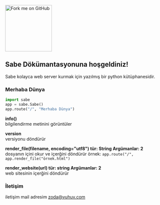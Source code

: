 <a href="https://github.com/you"><img loading="lazy" width="149" height="149" src="https://github.blog/wp-content/uploads/2008/12/forkme_left_red_aa0000.png?resize=149%2C149" class="attachment-full size-full" alt="Fork me on GitHub" data-recalc-dims="1"></a>
## Sabe Dökümantasyonuna hoşgeldiniz!

Sabe kolayca web server kurmak için yazılmış bir python kütüphanesidir.


### Merhaba Dünya

```py
import sabe
app = sabe.Sabe()
app.route("/", "Merhaba Dünya")
```
**info()**<br>
bilgilendirme metinini görüntüler<br>

**version**<br>
versiyonu döndürür<br>


**render_file(filename, encoding="utf8") tür: String Argümanlar: 2**<br>
dosyanın içini okur ve içerğini döndürür
örnek: `app.route("/", app.render_file("örnek.html")`
<br>

**render_website(url) tür: string Argümanlar: 2**<br>
web sitesinin içerğini döndürür<br>
### İletişim

iletişim mail adresim <a href="mailto:zoda@vuhuv.com">zoda@vuhuv.com</a>
